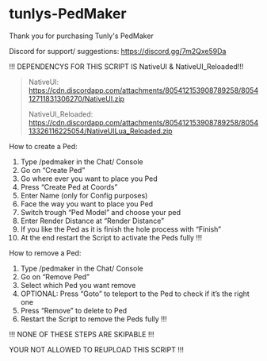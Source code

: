 # tunlys-PedMaker
 
Thank you for purchasing Tunly's PedMaker

Discord for support/ suggestions: https://discord.gg/7m2Qxe59Da

!!! DEPENDENCYS FOR THIS SCRIPT IS NativeUI & NativeUI_Reloaded!!!
> NativeUI: https://cdn.discordapp.com/attachments/805412153908789258/805412711831306270/NativeUI.zip
> 
> NativeUI_Reloaded: https://cdn.discordapp.com/attachments/805412153908789258/805413326116225054/NativeUILua_Reloaded.zip
 

How to create a Ped:
1. Type /pedmaker in the Chat/ Console
2. Go on “Create Ped”
3. Go where ever you want to place you Ped
4. Press “Create Ped at Coords”
5. Enter Name (only for Config purposes)
6. Face the way you want to place you Ped
7. Switch trough “Ped Model” and choose your ped
8. Enter Render Distance at “Render Distance”
9. If you like the Ped as it is finish the hole process with “Finish”
10. At the end restart the Script to activate the Peds fully !!!

How to remove a Ped:
1. Type /pedmaker in the Chat/ Console
2. Go on “Remove Ped”
3. Select which Ped you want remove
4. OPTIONAL: Press “Goto” to teleport to the Ped to check if it’s the right one
5. Press “Remove” to delete to Ped
6. Restart the Script to remove the Peds fully !!!

!!! NONE OF THESE STEPS ARE SKIPABLE !!!


YOUR NOT ALLOWED TO REUPLOAD THIS SCRIPT !!!
